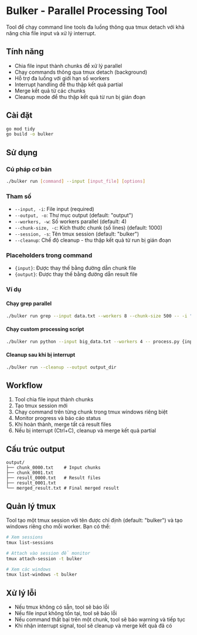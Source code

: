 # Bulker - Parallel Processing Tool

Tool để chạy command line tools đa luồng thông qua tmux detach với khả năng chia file input và xử lý interrupt.

## Tính năng

- Chia file input thành chunks để xử lý parallel
- Chạy commands thông qua tmux detach (background)
- Hỗ trợ đa luồng với giới hạn số workers
- Interrupt handling để thu thập kết quả partial
- Merge kết quả từ các chunks
- Cleanup mode để thu thập kết quả từ run bị gián đoạn

## Cài đặt

```bash
go mod tidy
go build -o bulker
```

## Sử dụng

### Cú pháp cơ bản

```bash
./bulker run [command] --input [input_file] [options]
```

### Tham số

- `--input, -i`: File input (required)
- `--output, -o`: Thư mục output (default: "output")
- `--workers, -w`: Số workers parallel (default: 4)
- `--chunk-size, -c`: Kích thước chunk (số lines) (default: 1000)
- `--session, -s`: Tên tmux session (default: "bulker")
- `--cleanup`: Chế độ cleanup - thu thập kết quả từ run bị gián đoạn

### Placeholders trong command

- `{input}`: Được thay thế bằng đường dẫn chunk file
- `{output}`: Được thay thế bằng đường dẫn result file

### Ví dụ

#### Chạy grep parallel

```bash
./bulker run grep --input data.txt --workers 8 --chunk-size 500 -- -i "pattern" {input} > {output}
```

#### Chạy custom processing script

```bash
./bulker run python --input big_data.txt --workers 4 -- process.py {input} {output}
```

#### Cleanup sau khi bị interrupt

```bash
./bulker run --cleanup --output output_dir
```

## Workflow

1. Tool chia file input thành chunks
2. Tạo tmux session mới
3. Chạy command trên từng chunk trong tmux windows riêng biệt
4. Monitor progress và báo cáo status
5. Khi hoàn thành, merge tất cả result files
6. Nếu bị interrupt (Ctrl+C), cleanup và merge kết quả partial

## Cấu trúc output

```
output/
├── chunk_0000.txt    # Input chunks
├── chunk_0001.txt
├── result_0000.txt   # Result files
├── result_0001.txt
└── merged_result.txt # Final merged result
```

## Quản lý tmux

Tool tạo một tmux session với tên được chỉ định (default: "bulker") và tạo windows riêng cho mỗi worker. Bạn có thể:

```bash
# Xem sessions
tmux list-sessions

# Attach vào session để monitor
tmux attach-session -t bulker

# Xem các windows
tmux list-windows -t bulker
```

## Xử lý lỗi

- Nếu tmux không có sẵn, tool sẽ báo lỗi
- Nếu file input không tồn tại, tool sẽ báo lỗi
- Nếu command thất bại trên một chunk, tool sẽ báo warning và tiếp tục
- Khi nhận interrupt signal, tool sẽ cleanup và merge kết quả đã có 